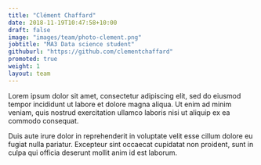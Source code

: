 ```yaml
---
title: "Clément Chaffard"
date: 2018-11-19T10:47:58+10:00
draft: false
image: "images/team/photo-clement.png"
jobtitle: "MA3 Data science student"
githuburl: "https://github.com/clementchaffard"
promoted: true
weight: 1
layout: team
---
```


Lorem ipsum dolor sit amet, consectetur adipiscing elit, sed do eiusmod tempor incididunt ut labore et dolore magna aliqua. Ut enim ad minim veniam, quis nostrud exercitation ullamco laboris nisi ut aliquip ex ea commodo consequat.

Duis aute irure dolor in reprehenderit in voluptate velit esse cillum dolore eu fugiat nulla pariatur. Excepteur sint occaecat cupidatat non proident, sunt in culpa qui officia deserunt mollit anim id est laborum.
